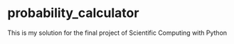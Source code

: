 # probability_calculator

This is my solution for the final project of Scientific Computing with Python
